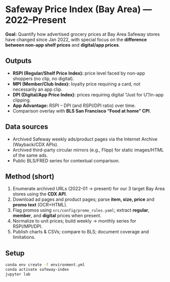 # Safeway Price Index (Bay Area) — 2022–Present

**Goal:** Quantify how advertised grocery prices at Bay Area Safeway stores have changed since Jan 2022, with special focus on the **difference between non-app shelf prices** and **digital/app prices**.

## Outputs
- **RSPI (Regular/Shelf Price Index):** price level faced by non-app shoppers (no clip, no digital).
- **MPI (Member/Club Index):** loyalty price requiring a card, not necessarily an app clip.
- **DPI (Digital/App Price Index):** prices requiring digital “Just for U”/in-app clipping.
- **App Advantage:** RSPI – DPI (and RSPI/DPI ratio) over time.
- Comparison overlay with **BLS San Francisco “Food at home” CPI**.

## Data sources
- Archived Safeway weekly ads/product pages via the Internet Archive (Wayback/CDX APIs).
- Archived third-party circular mirrors (e.g., Flipp) for static images/HTML of the same ads.
- Public BLS/FRED series for contextual comparison.

## Method (short)
1. Enumerate archived URLs (2022-01 → present) for our 3 target Bay Area stores using the **CDX API**.
2. Download ad pages and product pages; parse **item, size, price** and **promo text** (OCR+HTML).
3. Flag promos using `src/config/promo_rules.yaml`; extract **regular**, **member**, and **digital** prices when present.
4. Normalize to unit prices; build weekly → monthly series for RSPI/MPI/DPI.
5. Publish charts & CSVs; compare to BLS; document coverage and limitations.

## Setup
```bash
conda env create -f environment.yml
conda activate safeway-index
jupyter lab
